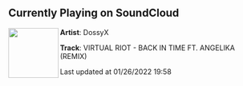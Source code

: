 ## Currently Playing on SoundCloud

[<img align="left" width="100" src="https://i1.sndcdn.com/artworks-UzYvoEoItIz9yZqb-5w0lIw-t500x500.jpg">](https://soundcloud.com/dossyx/backintime)

**Artist**: DossyX 

**Track**: VIRTUAL RIOT - BACK IN TIME FT. ANGELIKA (REMIX)

Last updated at 01/26/2022 19:58
